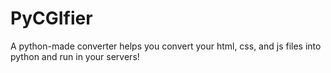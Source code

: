 # PyCGIfier
A python-made converter helps you convert your html, css, and js files into python and run in your servers!
